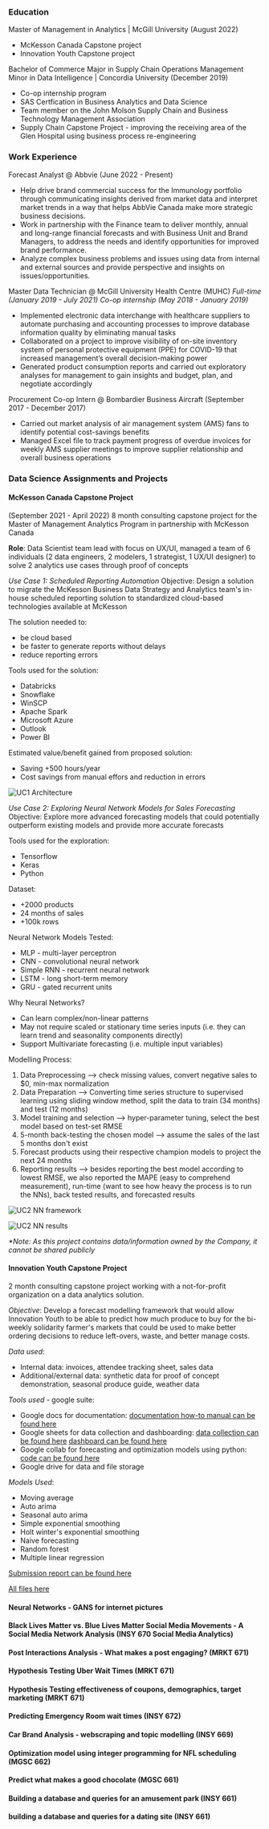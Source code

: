 ### Education
Master of Management in Analytics | McGill University (August 2022)
- McKesson Canada Capstone project
- Innovation Youth Capstone project

Bachelor of Commerce Major in Supply Chain Operations Management Minor in Data Intelligence | Concordia University (December 2019)
- Co-op internship program
- SAS Certfication in Business Analytics and Data Science
- Team member on the John Molson Supply Chain and Business Technology Management Association
- Supply Chain Capstone Project - improving the receiving area of the Glen Hospital using business process re-engineering

### Work Experience
Forecast Analyst @ Abbvie (June 2022 - Present)
- Help drive brand commercial success for the Immunology portfolio through communicating insights derived from market data and interpret market trends in a way that helps AbbVie Canada make more strategic business decisions. 
- Work in partnership with the Finance team to deliver monthly, annual and long-range financial forecasts and with Business Unit and Brand Managers, to address the needs and identify opportunities for improved brand performance.
- Analyze complex business problems and issues using data from internal and external sources and provide perspective and insights on issues/opportunities.

Master Data Technician @ McGill University Health Centre (MUHC) 
_Full-time (January 2019 - July 2021)_
_Co-op internship (May 2018 - January 2019)_
- Implemented electronic data interchange with healthcare suppliers to automate purchasing and accounting processes to improve database information quality by eliminating manual tasks
- Collaborated on a project to improve visibility of on-site inventory system of personal protective equipment (PPE) for COVID-19 that increased management’s overall decision-making power
- Generated product consumption reports and carried out exploratory analyses for management to gain insights and budget, plan, and negotiate accordingly


Procurement Co-op Intern @ Bombardier Business Aircraft (September 2017 - December 2017)
- Carried out market analysis of air management system (AMS) fans to identify potential cost-savings benefits
- Managed Excel file to track payment progress of overdue invoices for weekly AMS supplier meetings to improve supplier relationship and overall business operations


### Data Science Assignments and Projects

#### McKesson Canada Capstone Project
(September 2021 - April 2022)
8 month consulting capstone project for the Master of Management Analytics Program in partnership with McKesson Canada

**Role**: Data Scientist team lead with focus on UX/UI, managed a team of 6 individuals (2 data engineers, 2 modelers, 1 strategist, 1 UX/UI designer) to solve 2 analytics use cases through proof of concepts

_Use Case 1: Scheduled Reporting Automation_
Objective: Design a solution to migrate the McKesson Business Data Strategy and Analytics team's in-house scheduled reporting solution to standardized cloud-based technologies available at McKesson

The solution needed to:
- be cloud based
- be faster to generate reports without delays
- reduce reporting errors

Tools used for the solution:
- Databricks
- Snowflake
- WinSCP
- Apache Spark
- Microsoft Azure
- Outlook
- Power BI

Estimated value/benefit gained from proposed solution:
- Saving +500 hours/year
- Cost savings from manual effors and reduction in errors


![UC1 Architecture](assignments-projects/McKesson-Capstone/UC1_ARCHITECTURE.PNG)



_Use Case 2: Exploring Neural Network Models for Sales Forecasting_
Objective: Explore more advanced forecasting models that could potentially outperform existing models and provide more accurate forecasts

Tools used for the exploration:
- Tensorflow
- Keras
- Python

Dataset:
- +2000 products
- 24 months of sales
- +100k rows

Neural Network Models Tested:
- MLP - multi-layer perceptron
- CNN - convolutional neural network
- Simple RNN - recurrent neural network
- LSTM - long short-term memory
- GRU - gated recurrent units

Why Neural Networks?
- Can learn complex/non-linear patterns
- May not require scaled or stationary time series inputs (i.e. they can learn trend and seasonality components directly)
- Support Multivariate forecasting (i.e. multiple input variables)

Modelling Process:
1. Data Preprocessing --> check missing values, convert negative sales to $0, min-max normalization
2. Data Preparation --> Converting time series structure to supervised learning using sliding window method, split the data to train (34 months) and test (12 months)
3. Model training and selection --> hyper-parameter tuning, select the best model based on test-set RMSE
4. 5-month back-testing the chosen model --> assume the sales of the last 5 months don't exist
5. Forecast products using their respective champion models to project the next 24 months
6. Reporting results --> besides reporting the best model according to lowest RMSE, we also reported the MAPE (easy to comprehend measurement), run-time (want to see how heavy the process is to run the NNs), back tested results, and forecasted results


![UC2 NN framework](assignments-projects/McKesson-Capstone/NN_Model_framework.PNG)

![UC2 NN results](assignments-projects/McKesson-Capstone/NN_model_results.PNG)




_*Note: As this project contains data/information owned by the Company, it cannot be shared publicly_



#### Innovation Youth Capstone Project
2 month consulting capstone project working with a not-for-profit organization on a data analytics solution.

_Objective_: Develop a forecast modelling framework that would allow Innovation Youth to be able to predict how much produce to buy for the bi-weekly solidarity farmer's markets that could be used to make better ordering decisions to reduce left-overs, waste, and better manage costs.

_Data used_:
- Internal data: invoices, attendee tracking sheet, sales data
- Additional/external data: synthetic data for proof of concept demonstration, seasonal produce guide, weather data

_Tools used_ - google suite:
- Google docs for documentation: [documentation how-to manual can be found here](assignments-projects/Innovation-Youth-Capstone/Documentation.docx)
- Google sheets for data collection and dashboarding: [data collection can be found here](assignments-projects/Innovation-Youth-Capstone/MAIN_FARMERS_MARKET.xlsx) [dashboard can be found here](assignments-projects/Innovation-Youth-Capstone/DASHBOARD.xlsx)
- Google collab for forecasting and optimization models using python: [code can be found here](assignments-projects/Innovation-Youth-Capstone/Code.ipynb)
- Google drive for data and file storage

_Models Used_:
- Moving average
- Auto arima
- Seasonal auto arima
- Simple exponential smoothing
- Holt winter's exponential smoothing
- Naive forecasting
- Random forest
- Multiple linear regression

[Submission report can be found here](assignments-projects/Innovation-Youth-Capstone/InnovationYouth_Final_Solution_Report.pdf)

[All files here](assignments-projects/Innovation-Youth-Capstone)


#### Neural Networks - GANS for internet pictures



#### Black Lives Matter vs. Blue Lives Matter Social Media Movements - A Social Media Network Analysis (INSY 670 Social Media Analytics)


#### Post Interactions Analysis - What makes a post engaging? (MRKT 671)


#### Hypothesis Testing Uber Wait Times (MRKT 671)


#### Hypothesis Testing effectiveness of coupons, demographics, target marketing (MRKT 671)



#### Predicting Emergency Room wait times (INSY 672)



#### Car Brand Analysis - webscraping and topic modelling (INSY 669)


#### Optimization model using integer programming for NFL scheduling (MGSC 662)



#### Predict what makes a good chocolate (MGSC 661)



#### Building a database and queries for an amusement park (INSY 661)


#### building a database and queries for a dating site (INSY 661)
